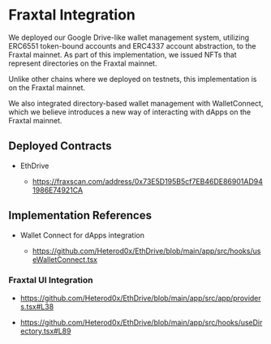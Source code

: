 # Fraxtal Integration

We deployed our Google Drive-like wallet management system, utilizing ERC6551 token-bound accounts and ERC4337 account abstraction, to the Fraxtal mainnet. As part of this implementation, we issued NFTs that represent directories on the Fraxtal mainnet.

Unlike other chains where we deployed on testnets, this implementation is on the Fraxtal mainnet.

We also integrated directory-based wallet management with WalletConnect, which we believe introduces a new way of interacting with dApps on the Fraxtal mainnet.

## Deployed Contracts

- EthDrive

  - https://fraxscan.com/address/0x73E5D195B5cf7EB46DE86901AD941986E74921CA

## Implementation References

- Wallet Connect for dApps integration

  - https://github.com/Heterod0x/EthDrive/blob/main/app/src/hooks/useWalletConnect.tsx

### Fraxtal UI Integration

- https://github.com/Heterod0x/EthDrive/blob/main/app/src/app/providers.tsx#L38

- https://github.com/Heterod0x/EthDrive/blob/main/app/src/hooks/useDirectory.tsx#L89
